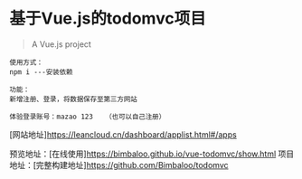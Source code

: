 # 基于Vue.js的todomvc项目

> A Vue.js project



    使用方式：
    npm i ---安装依赖
    
    功能：
    新增注册、登录，将数据保存至第三方网站
    
    体验登录账号：mazao 123   （也可以自己注册）    
[网站地址]https://leancloud.cn/dashboard/applist.html#/apps

预览地址：[在线使用]https://bimbaloo.github.io/vue-todomvc/show.html
项目地址：[完整构建地址]https://github.com/Bimbaloo/todomvc

